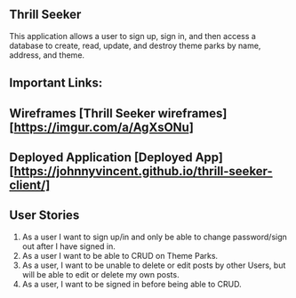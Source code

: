 ## Thrill Seeker 

This application allows a user to sign up, sign in, and then access a database to create, read, update, and destroy theme parks by name, address, and theme. 

## Important Links: 

## Wireframes [Thrill Seeker wireframes][https://imgur.com/a/AgXsONu]

## Deployed Application [Deployed App][https://johnnyvincent.github.io/thrill-seeker-client/]


## User Stories 
1. As a user I want to sign up/in and only be able to change password/sign out after I have signed in. 
2. As a user I want to be able to CRUD on Theme Parks. 
3. As a user, I want to be unable to delete or edit posts by other Users, but will be able to edit or delete my own posts.
4. As a user, I want to be signed in before being able to CRUD.